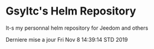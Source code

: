 # Gsyltc's Helm Repository

It-s my personnal helm repository for Jeedom and others

Derniere mise a jour Fri Nov  8 14:39:14 STD 2019
